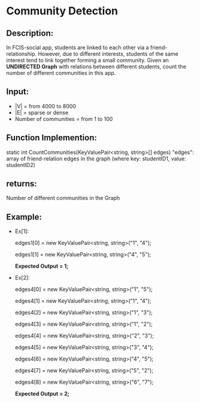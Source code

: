 # Community Detection
## Description:
In FCIS-social app, students are linked to each other via a friend-relationship. However, due to different interests, students of the same interest tend to link together forming a small community.
Given an **UNDIRECTED Graph** with relations between different students, count the number of different communities in this app.

## Input:
 - |V| = from 4000 to 8000
 - |E| = sparse or dense
 - Number of communities = from 1 to 100

## Function Implemention:
static int CountCommunities(KeyValuePair<string, string>[] edges)
"edges": array of friend-relation edges in the graph (where key: studentID1, value: studentID2)

## returns:
Number of different communities in the Graph

## Example: 
  - Ex[1]:
    
      edges1[0] = new KeyValuePair<string, string>("1", "4"); 
      
      edges1[1] = new KeyValuePair<string, string>("4", "5"); 
      
      **Expected Output = 1;**



  - Ex[2]:
    
       edges4[0] = new KeyValuePair<string, string>("1", "5"); 
       
       edges4[1] = new KeyValuePair<string, string>("1", "4"); 
       
       edges4[2] = new KeyValuePair<string, string>("1", "3"); 
       
       edges4[3] = new KeyValuePair<string, string>("1", "2"); 
       
       edges4[4] = new KeyValuePair<string, string>("2", "3"); 
       
       edges4[5] = new KeyValuePair<string, string>("3", "4"); 
       
       edges4[6] = new KeyValuePair<string, string>("4", "5"); 
       
       edges4[7] = new KeyValuePair<string, string>("5", "2"); 
       
       edges4[8] = new KeyValuePair<string, string>("6", "7");
       
       **Expected Output = 2;**
